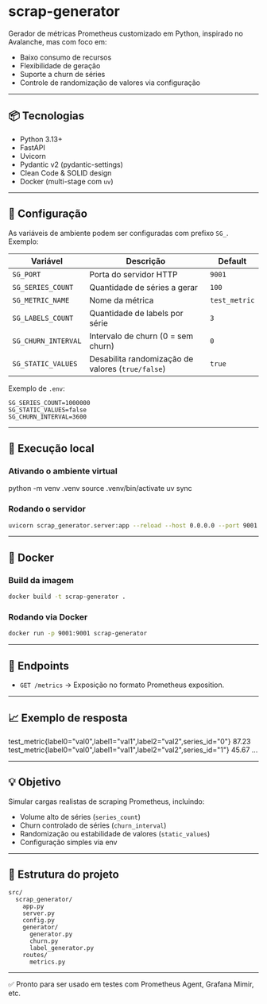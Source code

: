 # scrap-generator

Gerador de métricas Prometheus customizado em Python, inspirado no Avalanche, mas com foco em:

- Baixo consumo de recursos
- Flexibilidade de geração
- Suporte a churn de séries
- Controle de randomização de valores via configuração

---

## 📦 Tecnologias

- Python 3.13+
- FastAPI
- Uvicorn
- Pydantic v2 (pydantic-settings)
- Clean Code & SOLID design
- Docker (multi-stage com `uv`)

---

## 🔧 Configuração

As variáveis de ambiente podem ser configuradas com prefixo `SG_`. Exemplo:

| Variável            | Descrição                                         |    Default    |
|---------------------|---------------------------------------------------|---------------|
| `SG_PORT`           | Porta do servidor HTTP                            | `9001`        |
| `SG_SERIES_COUNT`   | Quantidade de séries a gerar                      | `100`         |
| `SG_METRIC_NAME`    | Nome da métrica                                   | `test_metric` |
| `SG_LABELS_COUNT`   | Quantidade de labels por série                    | `3`           |
| `SG_CHURN_INTERVAL` | Intervalo de churn (0 = sem churn)                | `0`           |
| `SG_STATIC_VALUES`  | Desabilita randomização de valores (`true/false`) | `true`        |

Exemplo de `.env`:

```dotenv
SG_SERIES_COUNT=1000000
SG_STATIC_VALUES=false
SG_CHURN_INTERVAL=3600
```

---

## 🚀 Execução local

### Ativando o ambiente virtual

python -m venv .venv
source .venv/bin/activate
uv sync

### Rodando o servidor

```bash 
uvicorn scrap_generator.server:app --reload --host 0.0.0.0 --port 9001
```

---

## 🐳 Docker

### Build da imagem

```bash
docker build -t scrap-generator .
```

### Rodando via Docker

```bash
docker run -p 9001:9001 scrap-generator
```

---

## 🔬 Endpoints

- `GET /metrics` → Exposição no formato Prometheus exposition.

---

## 📈 Exemplo de resposta

test_metric{label0="val0",label1="val1",label2="val2",series_id="0"} 87.23
test_metric{label0="val0",label1="val1",label2="val2",series_id="1"} 45.67
...

---

## 💡 Objetivo

Simular cargas realistas de scraping Prometheus, incluindo:

- Volume alto de séries (`series_count`)
- Churn controlado de séries (`churn_interval`)
- Randomização ou estabilidade de valores (`static_values`)
- Configuração simples via env

---

## 📂 Estrutura do projeto

```plaintext
src/
  scrap_generator/
    app.py
    server.py
    config.py
    generator/
      generator.py
      churn.py
      label_generator.py
    routes/
      metrics.py
```

---

✅ Pronto para ser usado em testes com Prometheus Agent, Grafana Mimir, etc.